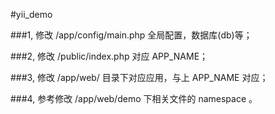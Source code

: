 #yii_demo

###1, 修改 /app/config/main.php 全局配置，数据库(db)等；

###2, 修改 /public/index.php 对应 APP_NAME；

###3, 修改 /app/web/ 目录下对应应用，与上 APP_NAME 对应；

###4, 参考修改 /app/web/demo 下相关文件的 namespace 。